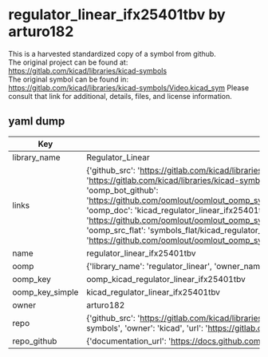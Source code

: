 # regulator_linear_ifx25401tbv by arturo182  
This is a harvested standardized copy of a symbol from github.  
The original project can be found at:  
https://gitlab.com/kicad/libraries/kicad-symbols  
The original symbol can be found in:
https://gitlab.com/kicad/libraries/kicad-symbols/Video.kicad_sym
Please consult that link for additional, details, files, and license information.  
## yaml dump  
| Key | Value |  
| --- | --- |  
| library_name | Regulator_Linear |  
| links | {'github_src': 'https://gitlab.com/kicad/libraries/kicad-symbols/Video.kicad_sym', 'github_src_repo': 'https://gitlab.com/kicad/libraries/kicad-symbols', 'oomp_bot': 'kicad_regulator_linear_ifx25401tbv/working', 'oomp_bot_github': 'https://github.com/oomlout/oomlout_oomp_symbol_bot/tree/main/kicad_regulator_linear_ifx25401tbv/working', 'oomp_doc': 'kicad_regulator_linear_ifx25401tbv/working', 'oomp_doc_github': 'https://github.com/oomlout/oomlout_oomp_symbol_doc/tree/main/kicad_regulator_linear_ifx25401tbv/working', 'oomp_src_flat': 'symbols_flat/kicad_regulator_linear_ifx25401tbv/working', 'oomp_src_flat_github': 'https://github.com/oomlout/oomlout_oomp_symbol_src/tree/main/kicad_regulator_linear_ifx25401tbv/working'} |  
| name | regulator_linear_ifx25401tbv |  
| oomp | {'library_name': 'regulator_linear', 'owner_name': 'kicad', 'symbol_name': 'regulator_linear_ifx25401tbv'} |  
| oomp_key | oomp_kicad_regulator_linear_ifx25401tbv |  
| oomp_key_simple | kicad_regulator_linear_ifx25401tbv |  
| owner | arturo182 |  
| repo | {'github_src': 'https://gitlab.com/kicad/libraries/kicad-symbols/Video.kicad_sym', 'name': 'libraries/kicad-symbols', 'owner': 'kicad', 'url': 'https://gitlab.com/kicad/libraries/kicad-symbols'} |  
| repo_github | {'documentation_url': 'https://docs.github.com/rest/repos/repos#get-a-repository', 'message': 'Not Found'} |  

